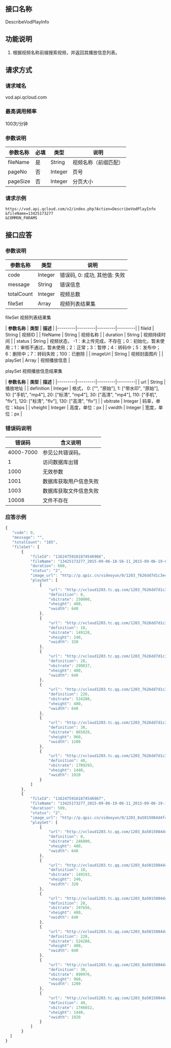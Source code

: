 ## 接口名称
DescribeVodPlayInfo

## 功能说明
1. 根据视频名称前缀搜索视频，并返回其播放信息列表。

## 请求方式

### 请求域名
vod.api.qcloud.com

### 最高调用频率
100次/分钟

### 参数说明
| 参数名称 | 必填 | 类型 | 说明 |
|---------|---------|---------|---------|
| fileName | 是 | String | 视频名称（前缀匹配） |
| pageNo | 否 | Integer | 页号 |
| pageSize | 否 | Integer | 分页大小 |

### 请求示例
```
https://vod.api.qcloud.com/v2/index.php?Action=DescribeVodPlayInfo
&fileName=13425173277
&COMMON_PARAMS
```
## 接口应答

### 参数说明
| 参数名称 | 类型 | 说明 |
|---------|---------|---------|
| code | Integer | 错误码, 0: 成功, 其他值: 失败 |
| message | String | 错误信息 |
| totalCount | Integer | 视频总数 |
| fileSet | Array | 视频列表结果集 |

fileSet 视频列表结果集

| **参数名称** | **类型** | **描述** |
|---------|---------|---------|---------|
| fileId | String | 视频ID |
| fileName | String | 视频名称 |
| duration | String | 视频持续时间 |
| status | String | 视频状态， -1：未上传完成，不存在；0：初始化，暂未使用；1：审核不通过，暂未使用；2：正常；3：暂停；4：转码中；5：发布中；6：删除中；7：转码失败；100：已删除 |
| imageUrl | String | 视频封面图片 |
| playSet | Array | 视频播放信息 |

playSet 视频播放信息结果集

| **参数名称** | **类型** | **描述** |
|---------|---------|---------|---------|
| url | String | 播放地址 |
| definition | Integer | 格式， 0: ["", "原始"], 1: ["带水印", "原始"], 10: ["手机", "mp4"], 20: ["标清", "mp4"], 30: ["高清", "mp4"], 110: ["手机", "flv"], 120: ["标清", "flv"], 130: ["高清", "flv"] |
| vbitrate | Integer | 码率，单位：kbps |
| vheight | Integer | 高度，单位：px |
| vwidth | Integer | 宽度，单位：px |

### 错误码说明
| 错误码 | 含义说明|
|---------|---------|
| 4000-7000 | 参见公共错误码。  |
| 1 | 访问数据库出错  |
| 1000 | 无效参数  |
| 1001 | 数据库获取用户信息失败  |
| 1003 | 数据库获取文件信息失败  |
| 10008 | 文件不存在  |

### 应答示例
```javascript
{
   "code": 0,
   "message": "",
   "totalCount": "105",
   "fileSet": [
       {
           "fileId": "11624759161874546966",
           "fileName": "13425173277_2015-09-06-18-56-11_2015-09-06-19-06-11",
           "duration": 600,
           "status": "2",
           "image_url": "http://p.qpic.cn/videoyun/0/1203_7626dd7d1c3e48eea1230026126caf7d_1/640",
           "playSet": [
               {
                   "url": "http://vcloud1203.tc.qq.com/1203_7626dd7d1c3e48eea1230026126caf7d.f0.mp4",
                   "definition": 0,
                   "vbitrate": 250000,
                   "vheight": 480,
                   "vwidth": 640
               },
               {
                   "url": "http://vcloud1203.tc.qq.com/1203_7626dd7d1c3e48eea1230026126caf7d.f10.mp4",
                   "definition": 10,
                   "vbitrate": 149128,
                   "vheight": 240,
                   "vwidth": 320
               },
               {
                   "url": "http://vcloud1203.tc.qq.com/1203_7626dd7d1c3e48eea1230026126caf7d.f20.mp4",
                   "definition": 20,
                   "vbitrate": 299837,
                   "vheight": 480,
                   "vwidth": 640
               },
               {
                   "url": "http://vcloud1203.tc.qq.com/1203_7626dd7d1c3e48eea1230026126caf7d.f220.av.m3u8",
                   "definition": 220,
                   "vbitrate": 524288,
                   "vheight": 480,
                   "vwidth": 640
               },
               {
                   "url": "http://vcloud1203.tc.qq.com/1203_7626dd7d1c3e48eea1230026126caf7d.f30.mp4",
                   "definition": 30,
                   "vbitrate": 865828,
                   "vheight": 960,
                   "vwidth": 1280
               },
               {
                   "url": "http://vcloud1203.tc.qq.com/1203_7626dd7d1c3e48eea1230026126caf7d.f40.mp4",
                   "definition": 40,
                   "vbitrate": 1709293,
                   "vheight": 1440,
                   "vwidth": 1920
               }
           ]
       },
       {
           "fileId": "11624759161874546967",
           "fileName": "13425173277_2015-09-06-19-06-11_2015-09-06-19-16-11",
           "duration": 599,
           "status": "2",
           "image_url": "http://p.qpic.cn/videoyun/0/1203_8a5015084d4f47cd9a0bc5ecfe78aecb_1/640",
           "playSet": [
               {
                   "url": "http://vcloud1203.tc.qq.com/1203_8a5015084d4f47cd9a0bc5ecfe78aecb.f0.mp4",
                   "definition": 0,
                   "vbitrate": 246000,
                   "vheight": 480,
                   "vwidth": 640
               },
               {
                   "url": "http://vcloud1203.tc.qq.com/1203_8a5015084d4f47cd9a0bc5ecfe78aecb.f10.mp4",
                   "definition": 10,
                   "vbitrate": 149193,
                   "vheight": 240,
                   "vwidth": 320
               },
               {
                   "url": "http://vcloud1203.tc.qq.com/1203_8a5015084d4f47cd9a0bc5ecfe78aecb.f20.mp4",
                   "definition": 20,
                   "vbitrate": 297656,
                   "vheight": 480,
                   "vwidth": 640
               },
               {
                   "url": "http://vcloud1203.tc.qq.com/1203_8a5015084d4f47cd9a0bc5ecfe78aecb.f220.av.m3u8",
                   "definition": 220,
                   "vbitrate": 524288,
                   "vheight": 480,
                   "vwidth": 640
               },
               {
                   "url": "http://vcloud1203.tc.qq.com/1203_8a5015084d4f47cd9a0bc5ecfe78aecb.f30.mp4",
                   "definition": 30,
                   "vbitrate": 899976,
                   "vheight": 960,
                   "vwidth": 1280
               },
               {
                   "url": "http://vcloud1203.tc.qq.com/1203_8a5015084d4f47cd9a0bc5ecfe78aecb.f40.mp4",
                   "definition": 40,
                   "vbitrate": 1746652,
                   "vheight": 1440,
                   "vwidth": 1920
               }
           ]
       }
  ]
}
```

